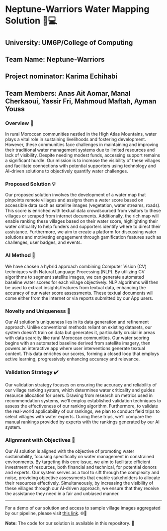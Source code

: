 # Neptune-Warriors Water Mapping Solution 🌊💻

## University: UM6P/College of Computing
## Team Name: Neptune-Warriors
## Project nominator: Karima Echihabi
## Team Members: Anas Ait Aomar, Manal Cherkaoui, Yassir Fri, Mahmoud Maftah, Ayman Youss

### Overview 📝

In rural Moroccan communities nestled in the High Atlas Mountains, water plays a vital role in sustaining livelihoods and fostering development. However, these communities face challenges in maintaining and improving their traditional water management systems due to limited resources and lack of visibility. Despite needing modest funds, accessing support remains a significant hurdle. Our mission is to increase the visibility of these villages and facilitate connections with potential supporters using technology and AI-driven solutions to objectively quantify water challenges.

### Proposed Solution 💡

Our proposed solution involves the development of a water map that pinpoints remote villages and assigns them a water score based on accessible data such as satellite images (vegetation, water streams, roads). This score is enriched with textual data crowdsourced from visitors to these villages or scraped from internet documents. Additionally, the rich map will enable ranking these villages based on their water score, highlighting their water criticality to help funders and supporters identify where to direct their assistance. Furthermore, we aim to create a platform for discussing water solutions and motivating engagement through gamification features such as challenges, user badges, and events.

### AI Method 🤖

We have chosen a hybrid approach combining Computer Vision (CV) techniques with Natural Language Processing (NLP). By utilizing CV algorithms to segment satellite images, we can generate automated baseline water scores for each village objectively. NLP algorithms will then be used to extract insights/features from textual data, enhancing the accuracy of our water score assessments. These textual documents will come either from the internet or via reports submitted by our App users.

### Novelty and Uniqueness 🚀

Our AI solution's uniqueness lies in its data generation and refinement approach. Unlike conventional methods reliant on existing datasets, our system doesn't train on data but generates it, particularly crucial in areas with data scarcity like rural Moroccan communities. Our water scoring begins with an automated baseline derived from satellite imagery, then powers an interactive app where user interventions generate textual content. This data enriches our scores, forming a closed loop that employs active learning, progressively enhancing accuracy and relevance.

### Validation Strategy ✔️

Our validation strategy focuses on ensuring the accuracy and reliability of our village ranking system, which determines water criticality and guides resource allocation for users. Drawing from research on metrics used in recommendation systems, we'll employ established validation techniques to assess the effectiveness of our ranking algorithm. Furthermore, to validate the real-world applicability of our rankings, we plan to conduct field trips to select villages with water experts. During these trips, we'll compare the manual rankings provided by experts with the rankings generated by our AI system.

### Alignment with Objectives 🎯

Our AI solution is aligned with the objective of promoting water sustainability, focusing specifically on water management in constrained environments. By targeting this core issue, we aim to facilitate efficient investment of resources, both financial and technical, for potential donors and experts. Our system serves as a tool to sift through the complexity and noise, providing objective assessments that enable stakeholders to allocate their resources effectively. Simultaneously, by increasing the visibility of these villages through our AI-driven approach, we ensure that they receive the assistance they need in a fair and unbiased manner.

---

For a demo of our solution and access to sample village images aggregated by our pipeline, please visit [this link]([https://example.com/demo-data](https://drive.google.com/file/d/13xGuhJgEZSI2lDquKx1J4xV6ro7ZYbMi/view?usp=sharing)). 🌐📸

**Note:** The code for our solution is available in this repository. 📂
